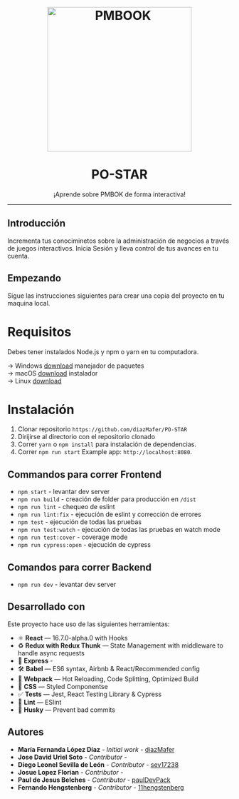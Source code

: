 <h1 align="center">
<br>
  <a href="https://www.pmi.org/pmbok-guide-standards"><img src="https://image.flaticon.com/icons/png/512/2351/2351381.png" alt="PMBOOK" width="324" height="324" ></a>
<br>
<br>
PO-STAR
</h1>

<p align="center">¡Aprende sobre PMBOK de forma interactiva!</p>

<hr />

## Introducción
Incrementa tus conociminetos sobre la administración de negocios a través de juegos interactivos. Inicia Sesión y lleva control de tus avances en tu cuenta.

## Empezando
Sigue las instrucciones siguientes para crear una copia del proyecto en tu maquina local. 

# Requisitos
Debes tener instalados Node.js y npm o yarn en tu computadora. 

-> Windows [download](https://nodejs.org/en/#home-downloadhead) manejador de paquetes <br />
-> macOS  [download](https://nodejs.org/en/download/) instalador <br />
-> Linux  [download](https://nodejs.org/en/download/) 

# Instalación
1. Clonar repositorio `https://github.com/diazMafer/PO-STAR`
2. Dirijirse al directorio con el repositorio clonado <br />
3. Correr `yarn` o `npm install` para instalación de dependencias.<br />
4. Correr `npm run start` Example app: `http://localhost:8080`.

## Commandos para correr Frontend
- `npm start` - levantar dev server
- `npm run build` - creación de folder para producción en `/dist`
- `npm run lint` - chequeo de eslint 
- `npm run lint:fix` - ejecución de eslint y corrección de errores
- `npm test` - ejecución de todas las pruebas
- `npm run test:watch` - ejecución de todas las pruebas en watch mode
- `npm run test:cover` - coverage mode
- `npm run cypress:open` - ejecución de cypress

## Comandos para correr Backend
- `npm run dev` - levantar dev server

## Desarrollado con
Este proyecto hace uso de las siguientes herramientas:

- ⚛ **React** — 16.7.0-alpha.0 with Hooks
- ♻ **Redux with Redux Thunk** — State Management with middleware to handle async requests
- 🚀 **Express** - 
- 🛠 **Babel** — ES6 syntax, Airbnb & React/Recommended config
- 🚀 **Webpack**  — Hot Reloading, Code Splitting, Optimized Build
- 💅 **CSS** — Styled Componentse
- ✅  **Tests** — Jest, React Testing Library & Cypress
- 💖  **Lint** — ESlint
- 🐶  **Husky** — Prevent bad commits

## Autores
* **María Fernanda López Díaz** - *Initial work* - [diazMafer](https://github.com/diazMafer)
* **Jose David Uriel Soto** - *Contributor* - 
* **Diego Leonel Sevilla de León** - *Contributor* - [sev17238](https://github.com/sev17238)
* **Josue Lopez Florian** - *Contributor* - 
* **Paul de Jesus Belches** - *Contributor* - [paulDevPack](https://github.com/paulDevPack)
* **Fernando Hengstenberg** - *Contributor* - [11hengstenberg](https://github.com/11hengstenberg)



